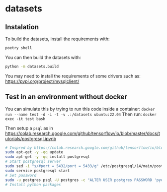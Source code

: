 # datasets

## Instalation

To build the datasets, install the requirements with:
```bash
poetry shell
```

You can then build the datasets with:
```bash
python -m datasets.build
```

You may need to install the requirements of some drivers such as: https://pypi.org/project/mysqlclient/

## Test in an environment without docker

You can simulate this by trying to run this code inside a container:
`docker run --name test -d -i -t -v .:/datasets ubuntu:22.04`
Then run:
`docker exec -it test bash`

Then setup a `psql` as in https://colab.research.google.com/github/tensorflow/io/blob/master/docs/tutorials/postgresql.ipynb

```bash
# Inspred by https://colab.research.google.com/github/tensorflow/io/blob/master/docs/tutorials/postgresql.ipynb#scrollTo=YUj0878jPyz7
sudo apt-get -y -qq update
sudo apt-get -y -qq install postgresql
# Start postgresql server
sudo sed -i "s/#port = 5432/port = 5433/g" /etc/postgresql/14/main/postgresql.conf
sudo service postgresql start
# Set password
sudo -u postgres psql -U postgres -c "ALTER USER postgres PASSWORD 'pyqrlew-db'"
# Install python packages

```
<!-- TODO port not working -->